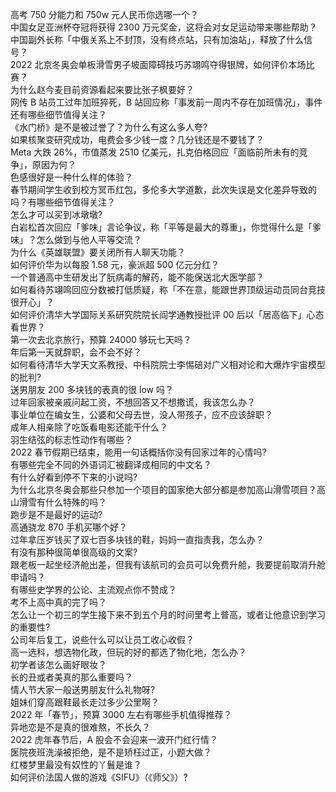 高考 750 分能力和 750w 元人民币你选哪一个？  
中国女足亚洲杯夺冠将获得 2300 万元奖金，这将会对女足运动带来哪些帮助？  
中国副外长称「中俄关系上不封顶，没有终点站，只有加油站」，释放了什么信号？  
2022 北京冬奥会单板滑雪男子坡面障碍技巧苏翊鸣夺得银牌，如何评价本场比赛？  
为什么赵今麦目前资源看起来要比张子枫要好？  
网传 B 站员工过年加班猝死，B 站回应称「事发前一周内不存在加班情况」，事件还有哪些细节值得关注？  
《水门桥》是不是被过誉了？为什么有这么多人夸?  
如果核聚变研究成功，电费会多少钱一度？几分钱还是不要钱了？  
Meta 大跌 26%，市值蒸发 2510 亿美元，扎克伯格回应「面临前所未有的竞争」，原因为何？  
色感很好是一种什么样的体验？  
春节期间学生收到校方冥币红包，多伦多大学道歉，此次失误是文化差异导致的吗？有哪些细节值得关注？  
怎么才可以买到冰墩墩?  
白岩松首次回应「爹味」言论争议，称「平等是最大的尊重」，你觉得什么是「爹味」？怎么做到与他人平等交流？  
为什么《英雄联盟》要关闭所有人聊天功能？  
如何评价华为以每股 1.58 元，豪派超 500 亿元分红？  
一个普通高中生研发出了朊病毒的解药，能不能保送北大医学部？  
如何看待苏翊鸣回应分数被打低质疑，称「不在意，能跟世界顶级运动员同台竞技很开心」？  
如何评价清华大学国际关系研究院院长阎学通教授批评 00 后以「居高临下」心态看世界？  
第一次去北京旅行，预算 24000 够玩七天吗？  
年后第一天就辞职，会不会不好？  
如何看待清华大学天文系教授、中科院院士李惕碚对广义相对论和大爆炸宇宙模型的批判?  
送男朋友 200 多块钱的表真的很 low 吗？  
过年回家被亲戚问起工资，不想回答又不想撒谎，我该怎么办？  
事业单位在编女生，公婆和父母去世，没人带孩子，应不应该辞职？  
成年人相亲除了吃饭看电影还能干什么？  
羽生结弦的标志性动作有哪些？  
2022 春节假期已结束，能用一句话概括你没有回家过年的心情吗?  
有哪些完全不同的外语词汇被翻译成相同的中文名？  
有什么好看到停不下来的小说吗?  
为什么北京冬奥会那些只参加一个项目的国家绝大部分都是参加高山滑雪项目？高山滑雪有什么特殊的吗？  
跑步是不是最好的运动?  
高通骁龙 870 手机买哪个好？  
过年拿压岁钱买了双七百多块钱的鞋，妈妈一直指责我，怎么办？  
有没有那种很简单很高级的文案?  
跟老板一起坐经济舱出差，但我有该航司的会员可以免费升舱，我要提前取消升舱申请吗？  
有哪些史学界的公论、主流观点你不赞成？  
考不上高中真的完了吗？  
怎么让一个初三的学生接下来不到五个月的时间里考上普高，或者让他意识到学习的重要性?  
公司年后复工，说些什么可以让员工收心收假？  
高一选科，想选物化政，但玩的好的都选了物化地，怎么办？  
初学者该怎么画好眼妆？  
长的丑或者美真的那么重要吗？  
情人节大家一般送男朋友什么礼物呀?  
姐妹们穿高跟鞋最长走过多少公里啊？  
2022 年「春节」，预算 3000 左右有哪些手机值得推荐？  
异地恋是不是真的很难熬，不长久？  
2022 虎年春节后，A 股会不会迎来一波开门红行情？  
医院夜班洗澡被拒绝，是不是矫枉过正，小题大做？  
红楼梦里最没有奴性的丫鬟是谁？  
如何评价法国人做的游戏《SIFU》（《师父》）?  
